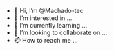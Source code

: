 - 👋 Hi, I’m @Machado-tec
- 👀 I’m interested in ...
- 🌱 I’m currently learning ...
- 💞️ I’m looking to collaborate on ...
- 📫 How to reach me ...

<!---
Machado-tec/Machado-tec is a ✨ special ✨ repository because its `README.md` (this file) appears on your GitHub profile.
You can click the Preview link to take a look at your changes.

Olá Sou Machado

Agora editando pelo VC Code
--->


